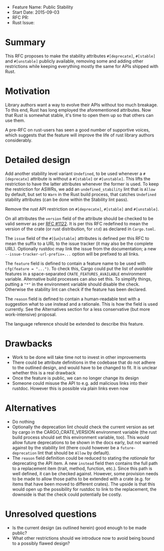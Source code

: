 - Feature Name: Public Stability
- Start Date: 2015-09-03
- RFC PR: 
- Rust Issue: 

# Summary

This RFC proposes to make the stability attributes `#[deprecate]`, `#[stable]`
and `#[unstable]` publicly available, removing some and adding other 
restrictions while keeping everything mostly the same for APIs shipped with 
Rust.

# Motivation

Library authors want a way to evolve their APIs without too much breakage. To 
this end, Rust has long employed the aforementioned attributes. Now that Rust
is somewhat stable, it's time to open them up so that others can use them.

A pre-RFC on rust-users has seen a good number of supportive voices, which
suggests that the feature will improve the life of rust library authors
considerably.

# Detailed design

Add another stability level variant `Undefined`, to be used whenever a
`#[deprecate]` attribute is without a `#[stable]` or `#[unstable]`. This lifts
the restriction to have the latter attributes whenever the former is used. To
keep the restriction for ASWRs, we add an `undefined_stability` lint that is 
`Allow` by default, but set to `Warn` in the Rust build process, that catches 
`Undefined` stability attributes (can be done within the Stability lint pass).

Remove the rust API restriction on `#[deprecate]`, `#[stable]` and 
`#[unstable]`.

On all attributes the `version` field of the attribute should be checked to be 
valid semver as per [RFC 
#1122](https://github.com/rust-lang/rfcs/blob/master/text/1122-language-semver.md). 
It is per this RFC redefined to mean the version of the crate (or rust 
distribution, for `std`) as declared in `Cargo.toml`.

The `issue` field of the `#[`(`un`)`stable]` attributes is defined per this RFC
to mean the suffix to a URL to the issue tracker (it may also be the complete
URL). Optionally rustdoc may link the issue from the documentation; a new 
`--issue-tracker-url-prefix=...` option will be prefixed to all links.

The `feature` field is defined to contain a feature name to be used with 
`cfg(feature = "...")`. To check this, Cargo could put the list of *available*
features in a space-separated `CRATE_FEATURES_AVAILABLE` environment variable.
Alternative build processes can also set this. To simplify things, putting a
`"*"` in the environment variable should disable the check. Otherwise the
stability lint can check if the feature has been declared.

The `reason` field is defined to contain a human-readable text with a 
suggestion what to use instead and a rationale. This is how the field is used
currently. See the Alternatives section for a less conservative (but more 
work-intensive) proposal.

The language reference should be extended to describe this feature.

# Drawbacks

* Work to be done will take time not to invest in other improvements
* There could be attribute definitions in the codebase that do not adhere to
the outlined design, and would have to be changed to fit. It is unclear whether
this is a real drawback
* Once the feature is public, we can no longer change its design
* Someone could misuse the API to e.g. add malicious links into their rustdoc.
However this is possible via plain links even now

# Alternatives

* Do nothing
* Optionally the deprecation lint chould check the current version as set by
cargo in the CARGO_CRATE_VERSION environment variable (the rust build process 
should set this environment variable, too). This would allow future 
deprecations to be shown in the docs early, but not warned against by the
stability lint (there could however be a `future-deprecation` lint that should
be `Allow` by default).
* The `reason` field definition could be reduced to stating the *rationale* for 
deprecating the API item. A new `instead` field then contains the full path to 
a replacement item (trait, method, function, etc.). Since this path is well 
defined, it can be checked against. However, some provision needs to be made to 
allow those paths to be extended with a crate (e.g. for items that have been 
moved to different crates). The upside is that this would open up the 
possibility for rustdoc to link to the replacement, the downside is that the
check could potentially be costly.

# Unresolved questions

* Is the current design (as outlined herein) good enough to be made public? 
* What other restrictions should we introduce now to avoid being bound to a 
possibly flawed design?
